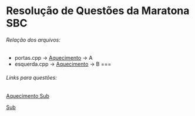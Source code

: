 Resolução de Questões da Maratona SBC
===
###### Relação dos arquivos:

* portas.cpp	-> [Aquecimento](http://maratona.ime.usp.br/hist/2007/primeira-fase/prova/maratona_aquecimento_v2.pdf) -> A
* esquerda.cpp	-> [Aquecimento](http://maratona.ime.usp.br/hist/2007/primeira-fase/prova/maratona_aquecimento_v2.pdf) -> B
===
###### Links para questões:

[Aquecimento Sub](http://maratona.ime.usp.br/hist/2007/primeira-fase/prova/maratona_aquecimento_v2.pdf)

[Sub](http://maratona.ime.usp.br/hist/2007/primeira-fase/prova/maratona_v4.pdf)